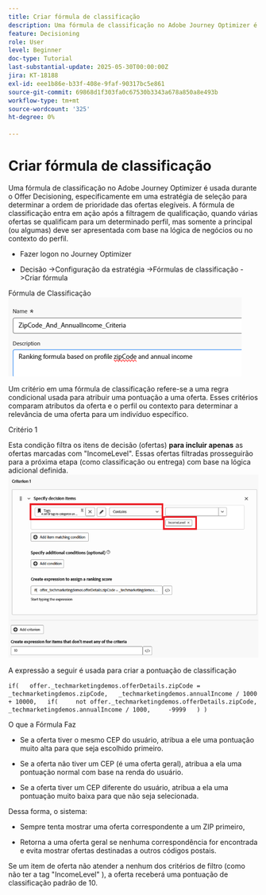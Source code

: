 ```yaml
---
title: Criar fórmula de classificação
description: Uma fórmula de classificação no Adobe Journey Optimizer é usada durante o Offer Decisioning, especificamente em uma estratégia de seleção para determinar a ordem de prioridade das ofertas elegíveis.
feature: Decisioning
role: User
level: Beginner
doc-type: Tutorial
last-substantial-update: 2025-05-30T00:00:00Z
jira: KT-18188
exl-id: eee1b86e-b33f-408e-9faf-90317bc5e861
source-git-commit: 69868d1f303fa0c67530b3343a678a850a8e493b
workflow-type: tm+mt
source-wordcount: '325'
ht-degree: 0%

---
```


# Criar fórmula de classificação

Uma fórmula de classificação no Adobe Journey Optimizer é usada durante o Offer Decisioning, especificamente em uma estratégia de seleção para determinar a ordem de prioridade das ofertas elegíveis. A fórmula de classificação entra em ação após a filtragem de qualificação, quando várias ofertas se qualificam para um determinado perfil, mas somente a principal (ou algumas) deve ser apresentada com base na lógica de negócios ou no contexto do perfil.

* Fazer logon no Journey Optimizer

* Decisão ->Configuração da estratégia ->Fórmulas de classificação ->Criar fórmula

Fórmula de Classificação
![name_description](assets/formuala-ranking.png)

Um critério em uma fórmula de classificação refere-se a uma regra condicional usada para atribuir uma pontuação a uma oferta. Esses critérios comparam atributos da oferta e o perfil ou contexto para determinar a relevância de uma oferta para um indivíduo específico.



Critério 1

Esta condição filtra os itens de decisão (ofertas) **para incluir apenas** as ofertas marcadas com &quot;IncomeLevel&quot;.
Essas ofertas filtradas prosseguirão para a próxima etapa (como classificação ou entrega) com base na lógica adicional definida.
![critérios_um](assets/income-related-formula.png)


A expressão a seguir é usada para criar a pontuação de classificação

```pql
if(   offer._techmarketingdemos.offerDetails.zipCode = _techmarketingdemos.zipCode,   _techmarketingdemos.annualIncome / 1000 + 10000,   if(     not offer._techmarketingdemos.offerDetails.zipCode,     _techmarketingdemos.annualIncome / 1000,     -9999   ) )
```

O que a Fórmula Faz

* Se a oferta tiver o mesmo CEP do usuário, atribua a ele uma pontuação muito alta para que seja escolhido primeiro.

* Se a oferta não tiver um CEP (é uma oferta geral), atribua a ela uma pontuação normal com base na renda do usuário.

* Se a oferta tiver um CEP diferente do usuário, atribua a ela uma pontuação muito baixa para que não seja selecionada.

Dessa forma, o sistema:

* Sempre tenta mostrar uma oferta correspondente a um ZIP primeiro,

* Retorna a uma oferta geral se nenhuma correspondência for encontrada e evita mostrar ofertas destinadas a outros códigos postais.


Se um item de oferta não atender a nenhum dos critérios de filtro (como não ter a tag &quot;IncomeLevel&quot; ), a oferta receberá uma pontuação de classificação padrão de 10.





